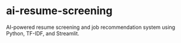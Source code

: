 # ai-resume-screening
 AI-powered resume screening and job recommendation system using Python, TF-IDF, and Streamlit.
